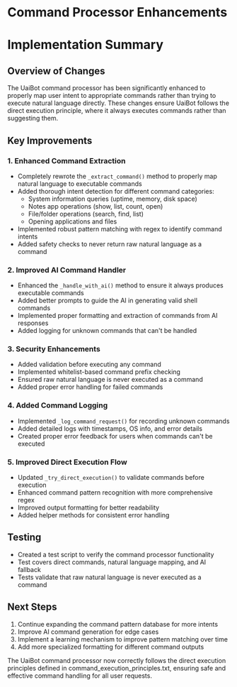 # Command Processor Enhancements 
# Implementation Summary

## Overview of Changes
The UaiBot command processor has been significantly enhanced to properly map user intent to appropriate commands rather than trying to execute natural language directly. These changes ensure UaiBot follows the direct execution principle, where it always executes commands rather than suggesting them.

## Key Improvements

### 1. Enhanced Command Extraction
- Completely rewrote the `_extract_command()` method to properly map natural language to executable commands
- Added thorough intent detection for different command categories:
  - System information queries (uptime, memory, disk space)
  - Notes app operations (show, list, count, open)
  - File/folder operations (search, find, list)
  - Opening applications and files
- Implemented robust pattern matching with regex to identify command intents
- Added safety checks to never return raw natural language as a command

### 2. Improved AI Command Handler
- Enhanced the `_handle_with_ai()` method to ensure it always produces executable commands
- Added better prompts to guide the AI in generating valid shell commands
- Implemented proper formatting and extraction of commands from AI responses
- Added logging for unknown commands that can't be handled

### 3. Security Enhancements
- Added validation before executing any command
- Implemented whitelist-based command prefix checking
- Ensured raw natural language is never executed as a command
- Added proper error handling for failed commands

### 4. Added Command Logging
- Implemented `_log_command_request()` for recording unknown commands
- Added detailed logs with timestamps, OS info, and error details
- Created proper error feedback for users when commands can't be executed

### 5. Improved Direct Execution Flow
- Updated `_try_direct_execution()` to validate commands before execution
- Enhanced command pattern recognition with more comprehensive regex
- Improved output formatting for better readability
- Added helper methods for consistent error handling

## Testing
- Created a test script to verify the command processor functionality
- Test covers direct commands, natural language mapping, and AI fallback
- Tests validate that raw natural language is never executed as a command

## Next Steps
1. Continue expanding the command pattern database for more intents
2. Improve AI command generation for edge cases
3. Implement a learning mechanism to improve pattern matching over time
4. Add more specialized formatting for different command outputs

The UaiBot command processor now correctly follows the direct execution principles defined in command_execution_principles.txt, ensuring safe and effective command handling for all user requests.
